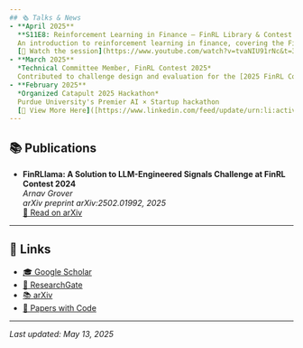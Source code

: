 ```yaml
---
## 🗞️ Talks & News
- **April 2025**  
  **S11E8: Reinforcement Learning in Finance – FinRL Library & Contest Overview**  
  An introduction to reinforcement learning in finance, covering the FinRL library’s features, how it simplifies RL applications, and a hands‑on walkthrough of training an RL agent
  [🎥 Watch the session](https://www.youtube.com/watch?v=tvaNIU91rNc&t=336s) :contentReference[oaicite:0]{index=0}
- **March 2025**  
  *Technical Committee Member, FinRL Contest 2025*  
  Contributed to challenge design and evaluation for the [2025 FinRL Contest](https://open-finance-lab.github.io/FinRL_Contest_2025/), advancing financial RL research
- **February 2025**  
  *Organized Catapult 2025 Hackathon*
  Purdue University's Premier AI × Startup hackathon
  [🔗 View More Here]([https://www.linkedin.com/feed/update/urn:li:activity:7304184969428434944/](https://catapult.framer.website/))
---
```

## 📚 Publications
- **FinRLlama: A Solution to LLM-Engineered Signals Challenge at FinRL Contest 2024**  
  *Arnav Grover*  
  _arXiv preprint arXiv:2502.01992, 2025_  
  [📄 Read on arXiv](https://arxiv.org/abs/2502.01992)
---
## 🔗 Links
- [🎓 Google Scholar](https://scholar.google.com/citations?user=UcFqXasAAAAJ)   
- [🔬 ResearchGate](https://www.researchgate.net/profile/Arnav-Grover)  
- [📚 arXiv](https://arxiv.org/search/?searchtype=author&query=Arnav+Grover)  
- [🧾 Papers with Code](https://paperswithcode.com/search?q=author%3AArnav+Grover)  
---
_Last updated: May 13, 2025_
